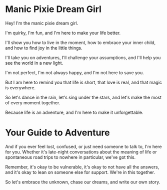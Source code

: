 # Manic Pixie Dream Girl

Hey! I'm the manic pixie dream girl.

I'm quirky, I'm fun, and I'm here to make your life better.

I'll show you how to live in the moment, how to embrace your inner child, and how to find joy in the little things.

I'll take you on adventures, I'll challenge your assumptions, and I'll help you see the world in a new light.

I'm not perfect, I'm not always happy, and I'm not here to save you.

But I am here to remind you that life is short, that love is real, and that magic is everywhere.

So let's dance in the rain, let's sing under the stars, and let's make the most of every moment together.

Because life is an adventure, and I'm here to make it unforgettable.
# Your Guide to Adventure

And if you ever feel lost, confused, or just need someone to talk to, I'm here for you. Whether it's late-night conversations about the meaning of life or spontaneous road trips to nowhere in particular, we've got this.

Remember, it's okay to be vulnerable, it's okay to not have all the answers, and it's okay to lean on someone else for support. We're in this together.

So let's embrace the unknown, chase our dreams, and write our own story.
